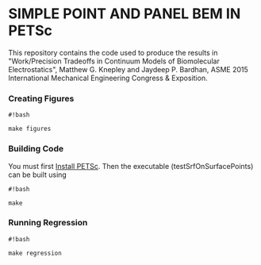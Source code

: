# SIMPLE POINT AND PANEL BEM IN PETSc #

This repository contains the code used to produce the results in "Work/Precision Tradeoffs in Continuum Models of Biomolecular Electrostatics", Matthew G. Knepley and Jaydeep P. Bardhan, ASME 2015 International Mechanical Engineering Congress & Exposition.

### Creating Figures ###

```
#!bash

make figures
```

### Building Code ###

You must first [Install PETSc](http://www.mcs.anl.gov/petsc/documentation/installation.html). Then the executable (testSrfOnSurfacePoints) can be built using
```
#!bash

make
```

### Running Regression ###

```
#!bash

make regression
```